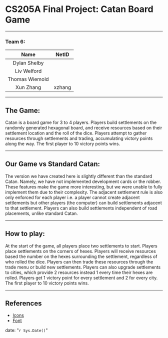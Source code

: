 # CS205A Final Project: Catan Board Game #
---

### Team 6: ###

|Name|NetID|
|:---:|:---:|
|Dylan Shelby| |
|Liv Welford| |
|Thomas Wiemold| |
|Xun Zhang|xzhang|

---
## The Game: ##

Catan is a board game for 3 to 4 players. Players build settlements on the randomly generated hexagonal board, 
and receive resources based on their settlement
location and the roll of the dice. Players attempt to gather resources through settlements and trading, accumulating 
victory points along the way. The first player to 10 victory points wins.

---
## Our Game vs Standard Catan: ##

The version we have created here is slightly different than the standard Catan. Namely, we have not implemented development
cards or the robber. These features make the game more interesting, but we were unable to fully implement them due to their
complexity. The adjacent settlement rule is also only enforced for each player i.e. a player cannot create adjacent settlements
but other players (the computer) can build settlements adjacent to that settlement. Players can also build settlements 
independent of road placements, unlike standard Catan.

---
## How to play: ##

At the start of the game, all players place two settlements to start. Players place settlements on the corners of hexes.
Players will receive resources based the number on the hexes surrounding the settlement, regardless of who rolled the dice. 
Players can then trade these 
resources through the trade menu or build new settlements. Players can also upgrade settlements to cities, which provide 
2 resources instead 1 every time their hexes are rolled. Players get 1 victory point for every settlement and 2 for every
city. The first player to 10 victory points wins. 

---
## References
- [Icons](https://thenounproject.com/)
- [Font](https://www.fontsquirrel.com/fonts/list/popular)

date: "`r Sys.Date()`"

